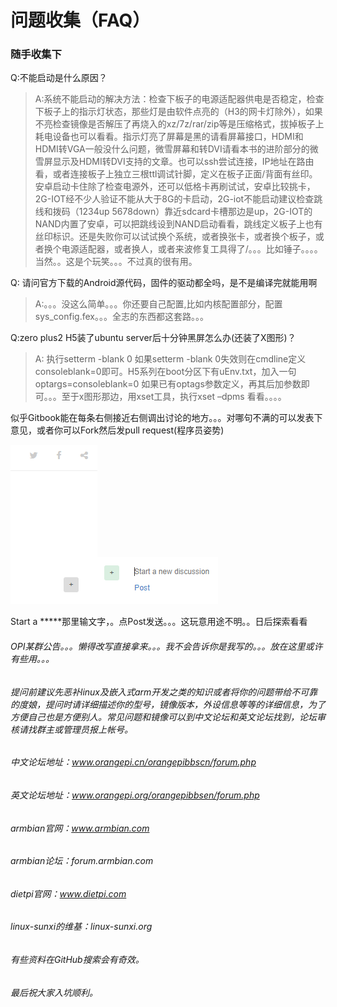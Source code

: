 # 问题收集（FAQ）

### 随手收集下

Q:不能启动是什么原因？

> A:系统不能启动的解决方法：检查下板子的电源适配器供电是否稳定，检查下板子上的指示灯状态，那些灯是由软件点亮的（H3的网卡灯除外），如果不亮检查镜像是否解压了再烧入的xz/7z/rar/zip等是压缩格式，拔掉板子上耗电设备也可以看看。指示灯亮了屏幕是黑的请看屏幕接口，HDMI和HDMI转VGA一般没什么问题，微雪屏幕和转DVI请看本书的进阶部分的微雪屏显示及HDMI转DVI支持的文章。也可以ssh尝试连接，IP地址在路由看，或者连接板子上独立三根ttl调试针脚，定义在板子正面/背面有丝印。安卓启动卡住除了检查电源外，还可以低格卡再刷试试，安卓比较挑卡，2G-IOT经不少人验证不能从大于8G的卡启动，2G-iot不能启动建议检查跳线和拨码（1234up 5678down）靠近sdcard卡槽那边是up，2G-IOT的NAND内置了安卓，可以把跳线设到NAND启动看看，跳线定义板子上也有丝印标识。还是失败你可以试试换个系统，或者换张卡，或者换个板子，或者换个电源适配器，或者换人，或者来波修复工具得了/。。。比如锤子。。。。当然。。这是个玩笑。。。不过真的很有用。

Q: 请问官方下载的Android源代码，固件的驱动都全吗，是不是编译完就能用啊

> A:。。。没这么简单。。。你还要自己配置,比如内核配置部分，配置sys\_config.fex。。。全志的东西都这套路。。。

Q:zero plus2 H5装了ubuntu server后十分钟黑屏怎么办\(还装了X图形\)？

> A: 执行setterm -blank 0 如果setterm -blank 0失效则在cmdline定义consoleblank=0即可。H5系列在boot分区下有uEnv.txt，加入一句optargs=consoleblank=0 如果已有optags参数定义，再其后加参数即可。。。至于x图形那边，用xset工具，执行xset –dpms 看看。。。。

似乎Gitbook能在每条右侧接近右侧调出讨论的地方。。。对哪句不满的可以发表下意见，或者你可以Fork然后发pull request\(程序员姿势\)

![](/assets/import.png)![](/assets/import1.png)

Start a \*\*\*\*\*那里输文字，。点Post发送。。。这玩意用途不明。。日后探索看看

###### OPI某群公告。。。懒得改写直接拿来。。。我不会告诉你是我写的。。。放在这里或许有些用。。。

###### 提问前建议先恶补linux及嵌入式arm开发之类的知识或者将你的问题带给不可靠的度娘，提问时请详细描述你的型号，镜像版本，外设信息等等的详细信息，为了方便自己也是方便别人。常见问题和镜像可以到中文论坛和英文论坛找到，论坛审核请找群主或管理员报上帐号。

###### 中文论坛地址：www.orangepi.cn/orangepibbscn/forum.php

###### 英文论坛地址：www.orangepi.org/orangepibbsen/forum.php

###### armbian官网：www.armbian.com

###### armbian论坛：forum.armbian.com

###### dietpi官网：www.dietpi.com

###### linux-sunxi的维基：linux-sunxi.org

###### 有些资料在GitHub搜索会有奇效。

###### 最后祝大家入坑顺利。




